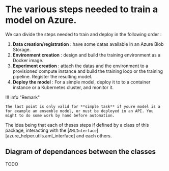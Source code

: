 # The various steps needed to train a model on Azure.

We can divide the steps needed to train and deploy in the following order :

1. **Data creation/registration** : have some datas available in an Azure Blob Storage.
2. **Environment creation** : design and build the training environment as a Docker image.
3. **Experiment creation** : attach the datas and the environment to a provisioned compute instance and build the training loop or the training pipeline. Register the resulting model.
4. **Deploy the model** : For a simple model, deploy it to to a container instance or a Kubernetes cluster, and monitor it.

!!! info "Remark"

    The last point is only valid for **simple task** if youre model is a for example an ensemble model, or must be deployed in an API. You might to do some work by hand before automation.

The idea being that each of theses steps if defined by a class of this package, interacting with the [`AMLInterface`][azure_helper.utils.aml_interface] and each others.

## Diagram of dependances between the classes

TODO